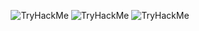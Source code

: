 <p align="center">
  <img src="https://tryhackme-badges.s3.amazonaws.com/ang3lo.azevedo.png" alt="TryHackMe">
  <img src="https://tryhackme-badges.s3.amazonaws.com/Reberpower.png" alt="TryHackMe">
  <img src="https://tryhackme-badges.s3.amazonaws.com/Ghostzao.png" alt="TryHackMe">
</p>
